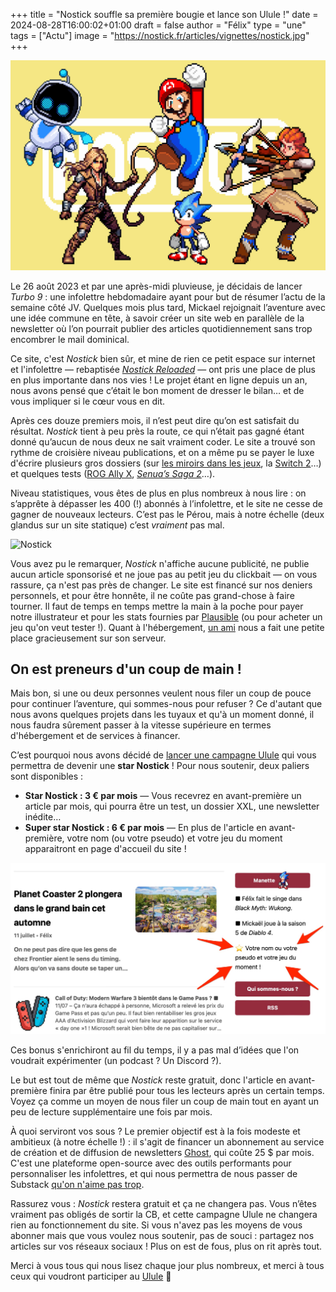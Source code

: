 
+++
title = "Nostick souffle sa première bougie et lance son Ulule !"
date = 2024-08-28T16:00:02+01:00
draft = false
author = "Félix"
type = "une"
tags = ["Actu"]
image = "https://nostick.fr/articles/vignettes/nostick.jpg"
+++

![Nostick](nostick.jpg "🥳🥳🥳")

Le 26 août 2023 et par une après-midi pluvieuse, je décidais de lancer *Turbo 9* : une infolettre hebdomadaire ayant pour but de résumer l’actu de la semaine côté JV. Quelques mois plus tard, Mickael rejoignait l’aventure avec une idée commune en tête, à savoir créer un site web en parallèle de la newsletter où l’on pourrait publier des articles quotidiennement sans trop encombrer le mail dominical.

Ce site, c'est *Nostick* bien sûr, et mine de rien ce petit espace sur internet et l'infolettre — rebaptisée *[Nostick Reloaded](https://nostickreloaded.substack.com)* — ont pris une place de plus en plus importante dans nos vies ! Le projet étant en ligne depuis un an, nous avons pensé que c’était le bon moment de dresser le bilan… et de vous impliquer si le cœur vous en dit.

Après ces douze premiers mois, il n’est peut dire qu’on est satisfait du résultat. *Nostick* tient à peu près la route, ce qui n’était pas gagné étant donné qu’aucun de nous deux ne sait vraiment coder. Le site a trouvé son rythme de croisière niveau publications, et on a même pu se payer le luxe d'écrire plusieurs gros dossiers (sur [les miroirs dans les jeux](https://nostick.fr/articles/2024/mai/0805-pourquoi-les-miroirs-des-jeux-recents-sont-ils-si-moches/), la [Switch 2](https://nostick.fr/articles/2024/mai/0905-switch-2-tout-ce-que-lon-sait/)…) et quelques tests ([ROG Ally X](https://nostick.fr/articles/2024/juillet/2907-coup-doeil-sur-la-rog-ally-x/), *[Senua’s Saga 2](https://nostick.fr/articles/2024/mai/2705-test-de-senua-saga-hellblade-2/)*…). 

Niveau statistiques, vous êtes de plus en plus nombreux à nous lire : on s’apprête à dépasser les 400 (!) abonnés à l’infolettre, et le site ne cesse de gagner de nouveaux lecteurs. C’est pas le Pérou, mais à notre échelle (deux glandus sur un site statique) c’est *vraiment* pas mal.

![Nostick](nostick2.jpg "Image d’archive : la première version du site ! Qui n’était plus ou moins qu’une liste d’articles jusqu’à ce que Mickael passe plusieurs semaines à bidouiller pour nous pondre une vraie V2.")

Vous avez pu le remarquer, *Nostick* n'affiche aucune publicité, ne publie aucun article sponsorisé et ne joue pas au petit jeu du clickbait — on vous rassure, ça n'est pas près de changer. Le site est financé sur nos deniers personnels, et pour être honnête, il ne coûte pas grand-chose à faire tourner. Il faut de temps en temps mettre la main à la poche pour payer notre illustrateur et pour les stats fournies par [Plausible](https://plausible.io) (ou pour acheter un jeu qu'on veut tester !). Quant à l'hébergement, [un ami](https://www.zinzolin.fr) nous a fait une petite place gracieusement sur son serveur.

## On est preneurs d'un coup de main !

Mais bon, si une ou deux personnes veulent nous filer un coup de pouce pour continuer l’aventure, qui sommes-nous pour refuser ? Ce d'autant que nous avons quelques projets dans les tuyaux et qu'à un moment donné, il nous faudra sûrement passer à la vitesse supérieure en termes d'hébergement et de services à financer.

C’est pourquoi nous avons décidé de [lancer une campagne Ulule](https://fr.ulule.com/nostick/) qui vous permettra de devenir une **star Nostick** ! Pour nous soutenir, deux paliers sont disponibles :

- **Star Nostick : 3 € par mois** — Vous recevrez en avant-première un article par mois, qui pourra être un test, un dossier XXL, une newsletter inédite…
- **Super star Nostick : 6 € par mois** — En plus de l'article en avant-première, votre nom (ou votre pseudo) et votre jeu du moment apparaitront en page d'accueil du site !

![Super star Nostick](star.jpeg "")

Ces bonus s'enrichiront au fil du temps, il y a pas mal d’idées que l'on voudrait expérimenter (un podcast ? Un Discord ?).

Le but est tout de même que *Nostick* reste gratuit, donc l'article en avant-première finira par être publié pour tous les lecteurs après un certain temps. Voyez ça comme un moyen de nous filer un coup de main tout en ayant un peu de lecture supplémentaire une fois par mois.

À quoi serviront vos sous ? Le premier objectif est à la fois modeste et ambitieux (à notre échelle !) : il s'agit de financer un abonnement au service de création et de diffusion de newsletters [Ghost](https://ghost.org), qui coûte 25 $ par mois. C'est une plateforme open-source avec des outils performants pour personnaliser les infolettres, et qui nous permettra de nous passer de Substack [qu'on n'aime pas trop](https://www.theverge.com/2023/12/21/24011232/substack-nazi-moderation-demonetization-hamish-mckenzie).

Rassurez vous : *Nostick* restera gratuit et ça ne changera pas. Vous n’êtes vraiment pas obligés de sortir la CB, et cette campagne Ulule ne changera rien au fonctionnement du site. Si vous n'avez pas les moyens de vous abonner mais que vous voulez nous soutenir, pas de souci : partagez nos articles sur vos réseaux sociaux ! Plus on est de fous, plus on rit après tout.

Merci à vous tous qui nous lisez chaque jour plus nombreux, et merci à tous ceux qui voudront participer au [Ulule](https://fr.ulule.com/nostick/) 🥳